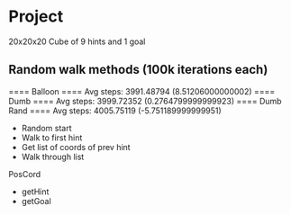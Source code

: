 # Project

20x20x20 Cube of 9 hints and 1 goal

## Random walk methods (100k iterations each)

==== Balloon ====
Avg steps: 3991.48794 (8.51206000000002)
==== Dumb ====
Avg steps: 3999.72352 (0.2764799999999923)
==== Dumb Rand ====
Avg steps: 4005.75119 (-5.751189999999951)

- Random start
- Walk to first hint
- Get list of coords of prev hint
- Walk through list

PosCord
- getHint
- getGoal